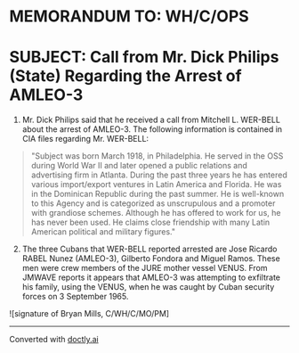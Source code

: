 # MEMORANDUM TO: WH/C/OPS

# SUBJECT: Call from Mr. Dick Philips (State) Regarding the Arrest of AMLEO-3

1. Mr. Dick Philips said that he received a call from Mitchell L. WER-BELL about the arrest of AMLEO-3. The following information is contained in CIA files regarding Mr. WER-BELL:

> "Subject was born March 1918, in Philadelphia. He served in the OSS during World War II and later opened a public relations and advertising firm in Atlanta. During the past three years he has entered various import/export ventures in Latin America and Florida. He was in the Dominican Republic during the past summer. He is well-known to this Agency and is categorized as unscrupulous and a promoter with grandiose schemes. Although he has offered to work for us, he has never been used. He claims close friendship with many Latin American political and military figures."

2. The three Cubans that WER-BELL reported arrested are Jose Ricardo RABEL Nunez (AMLEO-3), Gilberto Fondora and Miguel Ramos. These men were crew members of the JURE mother vessel VENUS. From JMWAVE reports it appears that AMLEO-3 was attempting to exfiltrate his family, using the VENUS, when he was caught by Cuban security forces on 3 September 1965.

![signature of Bryan Mills, C/WH/C/MO/PM]


---
Converted with [doctly.ai](https://doctly.ai)
